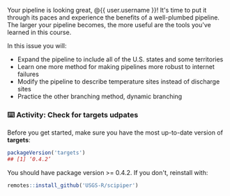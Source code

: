 Your pipeline is looking great, @{{ user.username }}! It's time to put it through its paces and experience the benefits of a well-plumbed pipeline. The larger your pipeline becomes, the more useful are the tools you've learned in this course.

In this issue you will:

* Expand the pipeline to include all of the U.S. states and some territories
* Learn one more method for making pipelines more robust to internet failures
* Modify the pipeline to describe temperature sites instead of discharge sites
* Practice the other branching method, dynamic branching 

### :keyboard: Activity: Check for targets udpates

Before you get started, make sure you have the most up-to-date version of **targets**:
```r
packageVersion('targets')
## [1] ‘0.4.2’
```
You should have package version >= 0.4.2. If you don't, reinstall with:
```r
remotes::install_github('USGS-R/scipiper')
```

